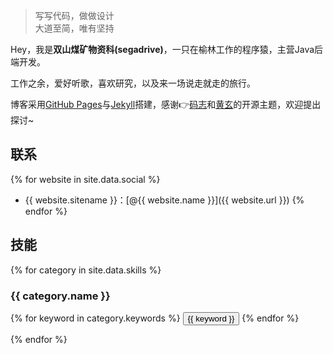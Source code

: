> 写写代码，做做设计  
> 大道至简，唯有坚持

Hey，我是**双山煤矿物资科(segadrive)**，一只在榆林工作的程序猿，主营Java后端开发。

工作之余，爱好听歌，喜欢研究，以及来一场说走就走的旅行。

博客采用<a href="https://pages.github.com/" target="_blank">GitHub Pages</a>与<a href="http://jekyll.com.cn/" target="_blank">Jekyll</a>搭建，感谢👉<a href="https://github.com/mzlogin/mzlogin.github.io" target="_blank">码志</a>和<a href="https://github.com/Huxpro/huxpro.github.io" target="_blank">黄玄</a>的开源主题，欢迎提出探讨~

## 联系

{% for website in site.data.social %}

- {{ website.sitename }}：[@{{ website.name }}]({{ website.url }})
  {% endfor %} 

## 技能

{% for category in site.data.skills %}

### {{ category.name }}

<div class="btn-inline">
{% for keyword in category.keywords %}
<button class="btn btn-outline" type="button">{{ keyword }}</button>
{% endfor %}
</div>

{% endfor %}
